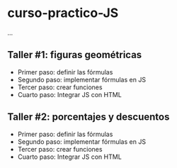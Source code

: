 # curso-practico-JS

...

## Taller #1: figuras geométricas

- Primer paso: definir las fórmulas
- Segundo paso: implementar fórmulas en JS
- Tercer paso: crear funciones
- Cuarto paso: Integrar JS con HTML

## Taller #2: porcentajes y descuentos

- Primer paso: definir las fórmulas
- Segundo paso: implementar fórmulas en JS
- Tercer paso: crear funciones
- Cuarto paso: Integrar JS con HTML